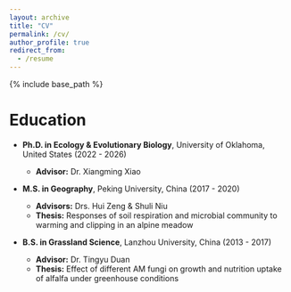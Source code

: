 ```yaml
---
layout: archive
title: "CV"
permalink: /cv/
author_profile: true
redirect_from:
  - /resume
---
```


{% include base_path %}

Education
======
- **Ph.D. in Ecology & Evolutionary Biology**, University of Oklahoma, United States (2022 - 2026)
  - **Advisor:** Dr. Xiangming Xiao


- **M.S. in Geography**, Peking University, China (2017 - 2020)
  - **Advisors:** Drs. Hui Zeng & Shuli Niu
  - **Thesis:** Responses of soil respiration and microbial community to warming and clipping in an alpine meadow


- **B.S. in Grassland Science**, Lanzhou University, China (2013 - 2017)
  - **Advisor:** Dr. Tingyu Duan
  - **Thesis:** Effect of different AM fungi on growth and nutrition uptake of alfalfa under greenhouse conditions


